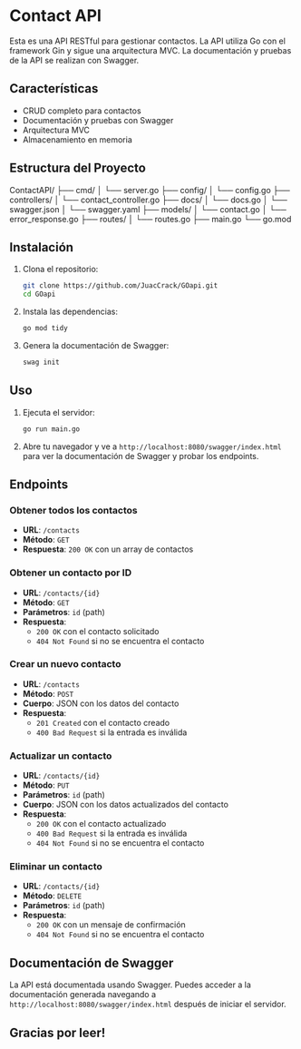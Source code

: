 # Contact API

Esta es una API RESTful para gestionar contactos. La API utiliza Go con el framework Gin y sigue una arquitectura MVC. La documentación y pruebas de la API se realizan con Swagger.

## Características

- CRUD completo para contactos
- Documentación y pruebas con Swagger
- Arquitectura MVC
- Almacenamiento en memoria

## Estructura del Proyecto

ContactAPI/
├── cmd/
│ └── server.go
├── config/
│ └── config.go
├── controllers/
│ └── contact_controller.go
├── docs/
│ └── docs.go
│ └── swagger.json
│ └── swagger.yaml
├── models/
│ └── contact.go
│ └── error_response.go
├── routes/
│ └── routes.go
├── main.go
└── go.mod


## Instalación

1. Clona el repositorio:
    ```sh
    git clone https://github.com/JuacCrack/GOapi.git
    cd GOapi
    ```

2. Instala las dependencias:
    ```sh
    go mod tidy
    ```

3. Genera la documentación de Swagger:
    ```sh
    swag init
    ```

## Uso

1. Ejecuta el servidor:
    ```sh
    go run main.go
    ```

2. Abre tu navegador y ve a `http://localhost:8080/swagger/index.html` para ver la documentación de Swagger y probar los endpoints.

## Endpoints

### Obtener todos los contactos

- **URL**: `/contacts`
- **Método**: `GET`
- **Respuesta**: `200 OK` con un array de contactos

### Obtener un contacto por ID

- **URL**: `/contacts/{id}`
- **Método**: `GET`
- **Parámetros**: `id` (path)
- **Respuesta**:
  - `200 OK` con el contacto solicitado
  - `404 Not Found` si no se encuentra el contacto

### Crear un nuevo contacto

- **URL**: `/contacts`
- **Método**: `POST`
- **Cuerpo**: JSON con los datos del contacto
- **Respuesta**:
  - `201 Created` con el contacto creado
  - `400 Bad Request` si la entrada es inválida

### Actualizar un contacto

- **URL**: `/contacts/{id}`
- **Método**: `PUT`
- **Parámetros**: `id` (path)
- **Cuerpo**: JSON con los datos actualizados del contacto
- **Respuesta**:
  - `200 OK` con el contacto actualizado
  - `400 Bad Request` si la entrada es inválida
  - `404 Not Found` si no se encuentra el contacto

### Eliminar un contacto

- **URL**: `/contacts/{id}`
- **Método**: `DELETE`
- **Parámetros**: `id` (path)
- **Respuesta**:
  - `200 OK` con un mensaje de confirmación
  - `404 Not Found` si no se encuentra el contacto

## Documentación de Swagger

La API está documentada usando Swagger. Puedes acceder a la documentación generada navegando a `http://localhost:8080/swagger/index.html` después de iniciar el servidor.

## Gracias por leer!
